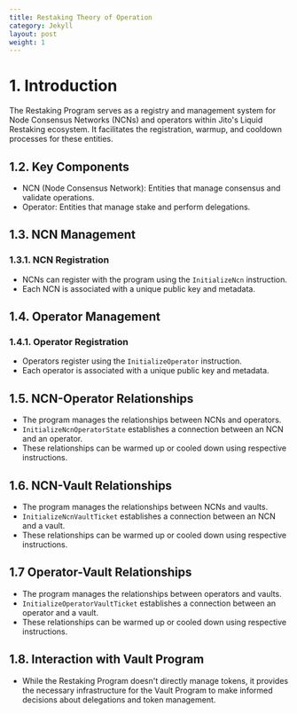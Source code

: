 ```yaml
---
title: Restaking Theory of Operation
category: Jekyll
layout: post
weight: 1
---
```


# 1. Introduction

The Restaking Program serves as a registry and management system for Node Consensus Networks (NCNs) and operators within Jito's Liquid Restaking ecosystem. It facilitates the registration, warmup, and cooldown processes for these entities.

## 1.2. Key Components

- NCN (Node Consensus Network): Entities that manage consensus and validate operations.
- Operator: Entities that manage stake and perform delegations.

## 1.3. NCN Management

### 1.3.1. NCN Registration
- NCNs can register with the program using the `InitializeNcn` instruction.
- Each NCN is associated with a unique public key and metadata.

## 1.4. Operator Management

### 1.4.1. Operator Registration
- Operators register using the `InitializeOperator` instruction.
- Each operator is associated with a unique public key and metadata.

## 1.5. NCN-Operator Relationships

- The program manages the relationships between NCNs and operators.
- `InitializeNcnOperatorState` establishes a connection between an NCN and an operator.
- These relationships can be warmed up or cooled down using respective instructions.

## 1.6. NCN-Vault Relationships

- The program manages the relationships between NCNs and vaults.
- `InitializeNcnVaultTicket` establishes a connection between an NCN and a vault.
- These relationships can be warmed up or cooled down using respective instructions.

## 1.7 Operator-Vault Relationships

- The program manages the relationships between operators and vaults.
- `InitializeOperatorVaultTicket` establishes a connection between an operator and a vault.
- These relationships can be warmed up or cooled down using respective instructions.


## 1.8. Interaction with Vault Program

- While the Restaking Program doesn't directly manage tokens, it provides the necessary infrastructure for the Vault Program to make informed decisions about delegations and token management.
